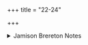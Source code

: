 +++
title = "22-24"

+++

<details><summary>Jamison Brereton Notes</summary>

As noted in the published introduction, repetition also characterizes this tṛca: the ayám that opens every hemistich, along with two other pādas (23b, 24b). In all instances the referent is Soma, whose name, however, does not appear until the opening of the last pāda, 24d (though the reliable synonym índu- ‘drop’ is found in 22d). The beginning of the first vs., 22a, identifies the subject as a god (ayáṃ deváḥ), and the tṛca attributes powerful agency to him, including deeds generally associated with Indra, such as the defeat of the Paṇi (22b), the placing of light in the sun (23b), and the propping apart of the two worlds (24a). It is only the specification of Indra (in an oblique case) as the “yokemate” of “this god” early in the tṛca (22b índreṇa yujā́) that prevents the audience from assuming that ayáṃ deváḥ refers to Indra (who is, after all, the dedicand of the hymn). Nonetheless, the virtual identification of Soma with Indra is clear.
</details>

